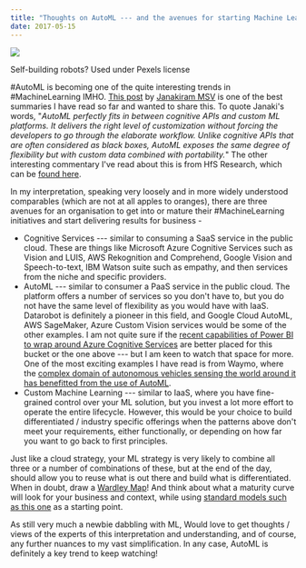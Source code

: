 ```yaml
---
title: "Thoughts on AutoML --- and the avenues for starting Machine Learning journeys"
date: 2017-05-15
---
```


![](https://miro.medium.com/max/1050/1*2FX0xTmwiEHHzYEpJYY5ng.jpeg)

Self-building robots? Used under Pexels license

#AutoML is becoming one of the quite interesting trends in #MachineLearning IMHO. [This post](https://www.forbes.com/sites/janakirammsv/2018/04/15/why-automl-is-set-to-become-the-future-of-artificial-intelligence/#359493c2780a) by [Janakiram MSV](https://www.forbes.com/sites/janakirammsv/) is one of the best summaries I have read so far and wanted to share this. To quote Janaki's words, "*AutoML perfectly fits in between cognitive APIs and custom ML platforms. It delivers the right level of customization without forcing the developers to go through the elaborate workflow. Unlike cognitive APIs that are often considered as black boxes, AutoML exposes the same degree of flexibility but with custom data combined with portability.*" The other interesting commentary I've read about this is from HfS Research, which can be [found here](https://www.hfsresearch.com/pointsofview/get-ahead-of-automated-machine-learning-automl-to-accelerate-your-ai-roadmap).

In my interpretation, speaking very loosely and in more widely understood comparables (which are not at all apples to oranges), there are three avenues for an organisation to get into or mature their #MachineLearning initiatives and start delivering results for business -

-   Cognitive Services --- similar to consuming a SaaS service in the public cloud. These are things like Microsoft Azure Cognitive Services such as Vision and LUIS, AWS Rekognition and Comprehend, Google Vision and Speech-to-text, IBM Watson suite such as empathy, and then services from the niche and specific providers.
-   AutoML --- similar to consumer a PaaS service in the public cloud. The platform offers a number of services so you don't have to, but you do not have the same level of flexibility as you would have with IaaS. Datarobot is definitely a pioneer in this field, and Google Cloud AutoML, AWS SageMaker, Azure Custom Vision services would be some of the other examples. I am not quite sure if the [recent capabilities of Power BI to wrap around Azure Cognitive Services](https://powerbi.microsoft.com/en-us/blog/power-bi-announces-new-ai-capabilities/) are better placed for this bucket or the one above --- but I am keen to watch that space for more. One of the most exciting examples I have read is from Waymo, where the [complex domain of autonomous vehicles sensing the world around it has benefitted from the use of AutoML](https://medium.com/waymo/automl-automating-the-design-of-machine-learning-models-for-autonomous-driving-141a5583ec2a).
-   Custom Machine Learning --- similar to IaaS, where you have fine-grained control over your ML solution, but you invest a lot more effort to operate the entire lifecycle. However, this would be your choice to build differentiated / industry specific offerings when the patterns above don't meet your requirements, either functionally, or depending on how far you want to go back to first principles.

Just like a cloud strategy, your ML strategy is very likely to combine all three or a number of combinations of these, but at the end of the day, should allow you to reuse what is out there and build what is differentiated. When in doubt, draw a [Wardley Map](https://blog.gardeviance.org/2015/02/an-introduction-to-wardley-value-chain.html)! And think about what a maturity curve will look for your business and context, while using [standard models such as this one](https://www.hfsresearch.com/pointsofview/the-hfs-ml-execution-guide) as a starting point.

As still very much a newbie dabbling with ML, Would love to get thoughts / views of the experts of this interpretation and understanding, and of course, any further nuances to my vast simplification. In any case, AutoML is definitely a key trend to keep watching!